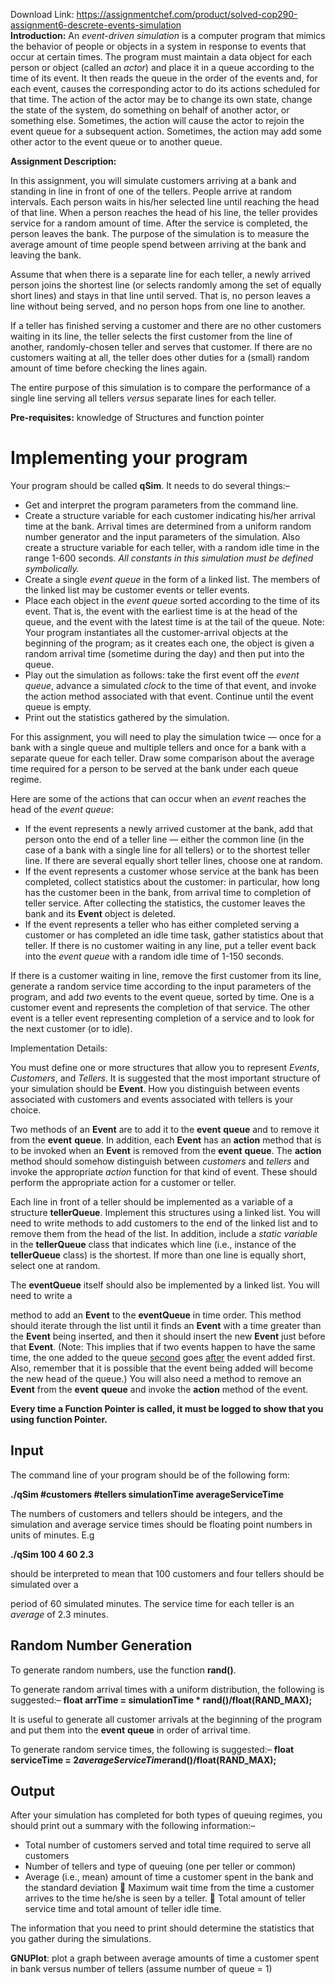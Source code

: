 Download Link: https://assignmentchef.com/product/solved-cop290-assignment6-descrete-events-simulation
<br>
<strong>Introduction:</strong> An <em>event-driven simulation</em> is a computer program that mimics the behavior of people or objects in a system in response to events that occur at certain times. The program must maintain a data object for each person or object (called an <em>actor</em>) and place it in a queue according to the time of its event. It then reads the queue in the order of the events and, for each event, causes the corresponding actor to do its actions scheduled for that time. The action of the actor may be to change its own state, change the state of the system, do something on behalf of another actor, or something else. Sometimes, the action will cause the actor to rejoin the event queue for a subsequent action. Sometimes, the action may add some other actor to the event queue or to another queue.

<strong>Assignment Description: </strong>

In this assignment, you will simulate customers arriving at a bank and standing in line in front of one of the tellers. People arrive at random intervals. Each person waits in his/her selected line until reaching the head of that line. When a person reaches the head of his line, the teller provides service for a random amount of time. After the service is completed, the person leaves the bank. The purpose of the simulation is to measure the average amount of time people spend between arriving at the bank and leaving the bank.

Assume that when there is a separate line for each teller, a newly arrived person joins the shortest line (or selects randomly among the set of equally short lines) and stays in that line until served. That is, no person leaves a line without being served, and no person hops from one line to another.

If a teller has finished serving a customer and there are no other customers waiting in its line, the teller selects the first customer from the line of another, randomly-chosen teller and serves that customer. If there are no customers waiting at all, the teller does other duties for a (small) random amount of time before checking the lines again.

The entire purpose of this simulation is to compare the performance of a single line serving all tellers <em>versus</em> separate lines for each teller.




<strong>Pre-requisites</strong><strong>:</strong> knowledge of Structures and function pointer




<h1>Implementing your program</h1>

Your program should be called <strong>qSim</strong>. It needs to do several things:–

<ul>

 <li>Get and interpret the program parameters from the command line.</li>

 <li>Create a structure variable for each customer indicating his/her arrival time at the bank. Arrival times are determined from a uniform random number generator and the input parameters of the simulation. Also create a structure variable for each teller, with a random idle time in the range 1-600 seconds. <em>All constants in this simulation must be defined symbolically.</em></li>

 <li>Create a single <em>event queue</em> in the form of a linked list. The members of the linked list may be customer events or teller events.</li>

 <li>Place each object in the <em>event queue</em> sorted according to the time of its event. That is, the event with the earliest time is at the head of the queue, and the event with the latest time is at the tail of the queue. Note: Your program instantiates all the customer-arrival objects at the beginning of the program; as it creates each one, the object is given a random arrival time (sometime during the day) and then put into the queue.</li>

 <li>Play out the simulation as follows: take the first event off the <em>event queue</em>, advance a simulated <em>clock</em> to the time of that event, and invoke the action method associated with that event. Continue until the event queue is empty.</li>

 <li>Print out the statistics gathered by the simulation.</li>

</ul>

For this assignment, you will need to play the simulation twice — once for a bank with a single queue and multiple tellers and once for a bank with a separate queue for each teller. Draw some comparison about the average time required for a person to be served at the bank under each queue regime.

Here are some of the actions that can occur when an <em>event</em> reaches the head of the <em>event queue</em>:

<ul>

 <li>If the event represents a newly arrived customer at the bank, add that person onto the end of a teller line — either the common line (in the case of a bank with a single line for all tellers) or to the shortest teller line. If there are several equally short teller lines, choose one at random.</li>

 <li>If the event represents a customer whose service at the bank has been completed, collect statistics about the customer: in particular, how long has the customer been in the bank, from arrival time to completion of teller service. After collecting the statistics, the customer leaves the bank and its <strong>Event</strong> object is deleted.</li>

 <li>If the event represents a teller who has either completed serving a customer or has completed an idle time task, gather statistics about that teller. If there is no customer waiting in any line, put a teller event back into the <em>event queue</em> with a random idle time of 1-150 seconds.</li>

</ul>

If there is a customer waiting in line, remove the first customer from its line, generate a random service time according to the input parameters of the program, and add <em>two</em> events to the event queue, sorted by time. One is a customer event and represents the completion of that service. The other event is a teller event representing completion of a service and to look for the next customer (or to idle).

<strong> </strong>

Implementation Details:

You must define one or more structures that allow you to represent <em>Events</em>,<em> Customers</em>, and <em>Tellers</em>. It is suggested that the most important structure of your simulation should be <strong>Event</strong>. How you distinguish between events associated with customers and events associated with tellers is your choice.

Two methods of an <strong>Event</strong> are to add it to the <strong>event</strong> <strong>queue</strong> and to remove it from the <strong>event</strong> <strong>queue</strong>. In addition, each <strong>Event</strong> has an <strong>action</strong> method that is to be invoked when an <strong>Event</strong> is removed from the <strong>event</strong> <strong>queue</strong>. The <strong>action</strong> method should somehow distinguish between <em>customers</em> and <em>tellers</em> and invoke the appropriate <em>action</em> function for that kind of event. These should perform the appropriate action for a customer or teller.

Each line in front of a teller should be implemented as a variable of a structure <strong>tellerQueue</strong>. Implement this structures using a linked list. You will need to write methods to add customers to the end of the linked list and to remove them from the head of the list. In addition, include a <em>static variable</em> in the <strong>tellerQueue</strong> class that indicates which line (i.e., instance of the <strong>tellerQueue</strong> class) is the shortest. If more than one line is equally short, select one at random.

The <strong>eventQueue</strong> itself should also be implemented by a linked list. You will need to write a

method to add an <strong>Event</strong> to the <strong>eventQueue</strong> in time order. This method should iterate through the list until it finds an <strong>Event</strong> with a time greater than the <strong>Event</strong> being inserted, and then it should insert the new <strong>Event</strong> just before that <strong>Event</strong>. (Note: This implies that if two events happen to have the same time, the one added to the queue <u>second</u> goes <u>after</u> the event added first. Also, remember that it is possible that the event being added will become the new head of the queue.) You will also need a method to remove an <strong>Event</strong> from the <strong>event</strong> <strong>queue</strong> and invoke the <strong>action</strong> method of the event.

<strong>Every time a Function Pointer is called, it must be logged to show that you using function Pointer. </strong>







<h2>Input                                                              <em> </em></h2>

The command line of your program should be of the following form:

<strong>./qSim #customers #tellers simulationTime averageServiceTime </strong>

The numbers of customers and tellers should be integers, and the simulation and average service times should be floating point numbers in units of minutes. E.g

<strong>./qSim 100 4 60 2.3</strong>

should be interpreted to mean that 100 customers and four tellers should be simulated over a

period of 60 simulated minutes. The service time for each teller is an <em>average</em> of 2.3 minutes.

<strong> </strong>

<h2>Random Number Generation</h2>

To generate random numbers, use the function <strong>rand()</strong>.

To generate random arrival times with a uniform distribution, the following is suggested:– <strong>float arrTime = simulationTime * rand()/float(RAND_MAX);</strong>

It is useful to generate all customer arrivals at the beginning of the program and put them into the <strong>event</strong> <strong>queue</strong> in order of arrival time.

To generate random service times, the following is suggested:– <strong>float serviceTime = 2*averageServiceTime*rand()/float(RAND_MAX); </strong>

<strong> </strong>

<h2>Output</h2>

After your simulation has completed for both types of queuing regimes, you should print out a summary with the following information:–

<ul>

 <li>Total number of customers served and total time required to serve all customers</li>

 <li>Number of tellers and type of queuing (one per teller or common)</li>

 <li>Average (i.e., mean) amount of time a customer spent in the bank and the standard deviation  Maximum wait time from the time a customer arrives to the time he/she is seen by a teller.  Total amount of teller service time and total amount of teller idle time.</li>

</ul>

The information that you need to print should determine the statistics that you gather during the simulations.

<strong>GNUPlot</strong>: plot a graph between average amounts of time a customer spent in bank versus number of tellers (assume number of queue = 1)